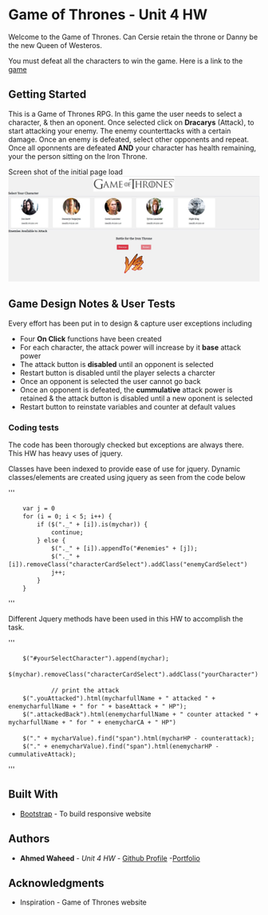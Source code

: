 # Game of Thrones - Unit 4 HW

Welcome to the Game of Thrones. Can Cersie retain the throne or Danny be the new Queen of Westeros. 

You must defeat all the characters to win the game. Here is a link to the [game](https://anw1986.github.io/unit-4-game-2/)

## Getting Started

This is a Game of Thrones RPG. In this game the user needs to select a character, & then an oponent. Once selected click on **Dracarys** (Attack), to start attacking your enemy. The enemy counterttacks with a certain damage. Once an enemy is defeated, select other opponents and repeat. Once all oponnents are defeated **AND** your character has health remaining, your the person sitting on the Iron Throne.

Screen shot of the initial page load
![game og thrones](./assets/images/Capture.JPG)


## Game Design Notes & User Tests

Every effort has been put in to design & capture user exceptions including
* Four **On Click** functions have been created
* For each character, the attack power will increase by it **base** attack power
* The attack button is **disabled** until an opponent is selected
* Restart button is disabled until the player selects a charcter
* Once an opponent is selected the user cannot go back
* Once an opponent is defeated, the **cummulative** attack power is retained & the attack button is disabled until a new oponent is selected
* Restart button to reinstate variables and counter at default values

### Coding tests

The code has been thorougly checked but exceptions are always there. This HW has heavy uses of jquery. 

Classes have been indexed to provide ease of use for jquery. Dynamic classes/elements are created using jquery as seen from the code below

'''
  
        var j = 0
        for (i = 0; i < 5; i++) {
            if ($("._" + [i]).is(mychar)) {
                continue;
            } else {
                $("._" + [i]).appendTo("#enemies" + [j]);
                $("._" + [i]).removeClass("characterCardSelect").addClass("enemyCardSelect")
                j++;
            }
        }
'''

Different Jquery methods have been used in this HW to accomplish the task.

'''
  
        $("#yourSelectCharacter").append(mychar);
        $(mychar).removeClass("characterCardSelect").addClass("yourCharacter")

                // print the attack 
        $(".youAttacked").html(mycharfullName + " attacked " + enemycharfullName + " for " + baseAttack + " HP");
        $(".attackedBack").html(enemycharfullName + " counter attacked " + mycharfullName + " for " + enemycharCA + " HP")
        
        $("." + mycharValue).find("span").html(mycharHP - counterattack);
        $("." + enemycharValue).find("span").html(enemycharHP - cummulativeAttack);


'''


## Built With

* [Bootstrap](https://getbootstrap.com/) - To build responsive website

## Authors

* **Ahmed Waheed** - *Unit 4 HW* - [Github Profile](https://github.com/anw1986) -[Portfolio](https://anw1986.github.io/Basic-Portfolio/)

## Acknowledgments

* Inspiration - Game of Thrones website